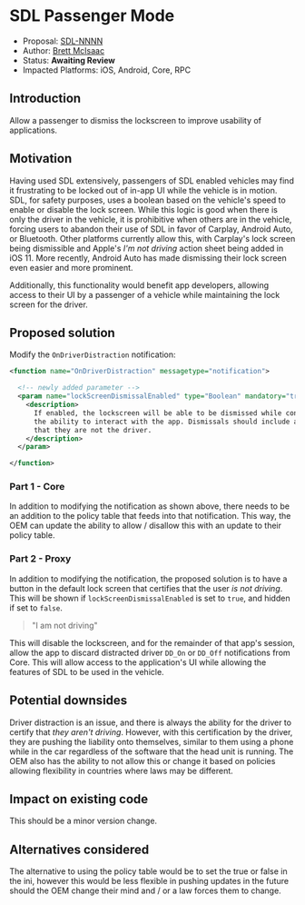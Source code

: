 # SDL Passenger Mode

* Proposal: [SDL-NNNN](NNNN-mobile-api-versioning-revision.md)
* Author: [Brett McIsaac](https://github.com/brettywhite)
* Status: **Awaiting Review**
* Impacted Platforms: iOS, Android, Core, RPC

## Introduction

Allow a passenger to dismiss the lockscreen to improve usability of applications.

## Motivation

Having used SDL extensively, passengers of SDL enabled vehicles may find it frustrating to be locked out of in-app UI while the vehicle is in motion. SDL, for safety purposes, uses a boolean based on the vehicle's speed to enable or disable the lock screen. While this logic is good when there is only the driver in the vehicle, it is prohibitive when others are in the vehicle, forcing users to abandon their use of SDL in favor of Carplay, Android Auto, or Bluetooth. Other platforms currently allow this, with Carplay's lock screen being dismissible and Apple's *I'm not driving* action sheet being added in iOS 11. More recently, Android Auto has made dismissing their lock screen even easier and more prominent.

Additionally, this functionality would benefit app developers, allowing access to their UI by a passenger of a vehicle while maintaining the lock screen for the driver. 

## Proposed solution

Modify the `OnDriverDistraction` notification:

```xml
<function name="OnDriverDistraction" messagetype="notification">

  <!-- newly added parameter -->
  <param name="lockScreenDismissalEnabled" type="Boolean" mandatory="true">
    <description>
      If enabled, the lockscreen will be able to be dismissed while connected to SDL, allowing users 
      the ability to interact with the app. Dismissals should include a warning to the user and ensure 
      that they are not the driver.
    </description>
  </param>

</function>
```

### Part 1 - Core

In addition to modifying the notification as shown above, there needs to be an addition to the policy table that feeds into that notification. This way, the OEM can update the ability to allow / disallow this with an update to their policy table. 

### Part 2 - Proxy

In addition to modifying the notification, the proposed solution is to have a button in the default lock screen that certifies that the user *is not driving*. This will be shown if `lockScreenDismissalEnabled` is set to `true`, and hidden if set to `false`.

> "I am not driving"

This will disable the lockscreen, and for the remainder of that app's session, allow the app to discard distracted driver `DD_On` or `DD_Off` notifications from Core. This will allow access to the application's UI while allowing the features of SDL to be used in the vehicle.

## Potential downsides

Driver distraction is an issue, and there is always the ability for the driver to certify that *they aren't driving*. However, with this certification by the driver, they are pushing the liability onto themselves, similar to them using a phone while in the car regardless of the software that the head unit is running. The OEM also has the ability to not allow this or change it based on policies allowing flexibility in countries where laws may be different.

## Impact on existing code

This should be a minor version change.

## Alternatives considered

The alternative to using the policy table would be to set the true or false in the ini, however this would be less flexible in pushing updates in the future should the OEM change their mind and / or a law forces them to change. 

